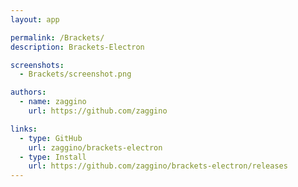 ```yaml
---
layout: app

permalink: /Brackets/
description: Brackets-Electron

screenshots:
  - Brackets/screenshot.png

authors:
  - name: zaggino
    url: https://github.com/zaggino

links:
  - type: GitHub
    url: zaggino/brackets-electron
  - type: Install
    url: https://github.com/zaggino/brackets-electron/releases
---
```

